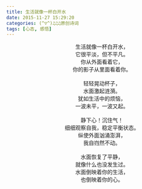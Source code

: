 ```yaml
---
title: 生活就像一杯白开水
date: 2015-11-27 15:29:20
categories: (^▽^)♫♫♫原创诗词
tags: [心态, 感悟]
---
```


<div style="text-align: center;">生活就像一杯白开水，</div>     <div style="text-align: center;">它很平淡，但不平凡。</div>          <div style="text-align: center;">你从外面看着它，</div>             <div style="text-align: center;">你的影子从里面看着你。</div>       <div style="text-align: center;"><br></div><!--more-->              <div style="text-align: center;">轻轻晃动杯子，</div>   <div style="text-align: center;">水面激起涟漪。</div>               <div style="text-align: center;">犹如生活中的烦恼，</div>           <div style="text-align: center;">一波未平，一波又起。</div>         <div style="text-align: center;"><br></div>                         <div style="text-align: center;">静下心！沉住气！</div>             <div style="text-align: center;">细细观察自我，稳定平衡状态。</div> <div style="text-align: center;">纵使外面汹涌澎湃，</div>           <div style="text-align: center;">我自岿然不动。</div>               <div style="text-align: center;"><br></div>                         <div style="text-align: center;">水面恢复了平静，</div>             <div style="text-align: center;">就像什么也没发生过。</div>         <div style="text-align: center;">水面倒映着你的生活，</div>         <div style="text-align: center;">也倒映着你的心。</div>